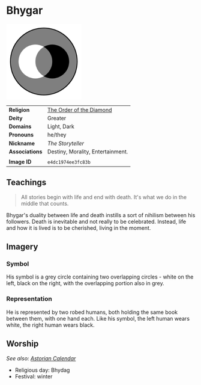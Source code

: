 # Bhygar

<img src="https://raw.githubusercontent.com/jesskelsall/astarus-images/main/symbols/e4dc1974ee3fc83b.png" height="200" />

|||
| --- | --- |
| **Religion** | [The Order of the Diamond](../../organisations/the-order-of-the-diamond.md) |
| **Deity** | Greater |
| **Domains** | Light, Dark |
| **Pronouns** | he/they |
| **Nickname** | *The Storyteller* |
| **Associations** | Destiny, Morality, Entertainment. |
|||
| **Image ID** | `e4dc1974ee3fc83b` |

## Teachings

> All stories begin with life and end with death. It's what we do in the middle that counts.

Bhygar's duality between life and death instills a sort of nihilism between his followers. Death is inevitable and not really to be celebrated. Instead, life and how it is lived is to be cherished, living in the moment.

## Imagery

### Symbol

His symbol is a grey circle containing two overlapping circles - white on the left, black on the right, with the overlapping portion also in grey.

### Representation

He is represented by two robed humans, both holding the same book between them, with one hand each. Like his symbol, the left human wears white, the right human wears black.

## Worship

*See also: [Astorian Calendar](../../history/astorian-calendar.md)*

- Religious day: Bhydag
- Festival: winter
